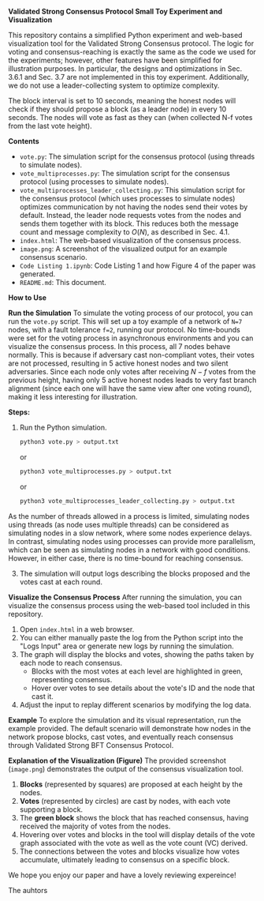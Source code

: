 **Validated Strong Consensus Protocol Small Toy Experiment and Visualization**

This repository contains a simplified Python experiment and web-based visualization tool for the Validated Strong Consensus protocol. The logic for voting and consensus-reaching is exactly the same as the code we used for the experiments; however, other features have been simplified for illustration purposes. In particular, the designs and optimizations in Sec. 3.6.1 and Sec. 3.7 are not implemented in this toy experiment. Additionally, we do not use a leader-collecting system to optimize complexity.

The block interval is set to 10 seconds, meaning the honest nodes will check if they should propose a block (as a leader node) in every 10 seconds. 
The nodes will vote as fast as they can (when collected N-f votes from the last vote height).


 **Contents**
- `vote.py`: The simulation script for the consensus protocol (using threads to simulate nodes).
- `vote_multiprocesses.py`: The simulation script for the consensus protocol (using processes to simulate nodes).
- `vote_multiprocesses_leader_collecting.py`: This simulation script for the consensus protocol (which uses processes to simulate nodes) optimizes communication by not having the nodes send their votes by default. Instead, the leader node requests votes from the nodes and sends them together with its block. This reduces both the message count and message complexity to $O(N)$, as described in Sec. 4.1.
- `index.html`: The web-based visualization of the consensus process.
- `image.png`: A screenshot of the visualized output for an example consensus scenario.
- `Code Listing 1.ipynb`: Code Listing 1 and how Figure 4 of the paper was generated.
- `README.md`: This document.

 **How to Use**

 **Run the Simulation**
To simulate the voting process of our protocol, you can run the `vote.py` script. This will set up a toy example of a network of `N=7` nodes, with a fault tolerance `f=2`, running our protocol. No time-bounds were set for the voting process in asynchronous environments and you can visualize the consensus process. In this process, all 7 nodes behave normally. This is because if adversary cast non-compliant votes, their votes are not processed, resulting in 5 active honest nodes and two silent adversaries. Since each node only votes after receiving $N-f$ votes from the previous height, having only 5 active honest nodes leads to very fast branch alignment (since each one will have the same view after one voting round), making it less interesting for illustration.

**Steps:**
1. Run the Python simulation.
   ```bash
   python3 vote.py > output.txt
   ```
   or
   ```bash
   python3 vote_multiprocesses.py > output.txt
   ```
   or
   ```bash
   python3 vote_multiprocesses_leader_collecting.py > output.txt
   ```  
As the number of threads allowed in a process is limited, simulating nodes using threads (as node uses multiple threads) can be considered as simulating nodes in a slow network, where some nodes experience delays. In contrast, simulating nodes using processes can provide more parallelism, which can be seen as simulating nodes in a network with good conditions. However, in either case, there is no time-bound for reaching consensus.
    
3. The simulation will output logs describing the blocks proposed and the votes cast at each round.

 **Visualize the Consensus Process**
After running the simulation, you can visualize the consensus process using the web-based tool included in this repository.

1. Open `index.html` in a web browser.
2. You can either manually paste the log from the Python script into the "Logs Input" area or generate new logs by running the simulation.
3. The graph will display the blocks and votes, showing the paths taken by each node to reach consensus.
   - Blocks with the most votes at each level are highlighted in green, representing consensus.
   - Hover over votes to see details about the vote's ID and the node that cast it.
4. Adjust the input to replay different scenarios by modifying the log data.

 **Example**
To explore the simulation and its visual representation, run the example provided. The default scenario will demonstrate how nodes in the network propose blocks, cast votes, and eventually reach consensus through Validated Strong BFT Consensus Protocol.

 **Explanation of the Visualization (Figure)**
The provided screenshot (`image.png`) demonstrates the output of the consensus visualization tool.

1. **Blocks** (represented by squares) are proposed at each height by the nodes.
2. **Votes** (represented by circles) are cast by nodes, with each vote supporting a block.
3. The **green block** shows the block that has reached consensus, having received the majority of votes from the nodes.
4. Hovering over votes and blocks in the tool will display details of the vote graph associated with the vote as well as the vote count (VC) derived.
5. The connections between the votes and blocks visualize how votes accumulate, ultimately leading to consensus on a specific block.


We hope you enjoy our paper and have a lovely reviewing expereince!

The auhtors
